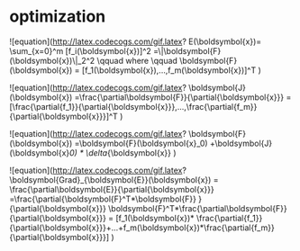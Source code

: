 # optimization  
![equation](http://latex.codecogs.com/gif.latex? E(\\boldsymbol{x})= \\sum_{x=0}^m [f_i(\\boldsymbol{x})]^2 =\\|\\boldsymbol{F}(\\boldsymbol{x})\\|_2^2 \\qquad where \\qquad  \\boldsymbol{F}(\\boldsymbol{x}) = [f_1(\\boldsymbol{x}),...,f_m(\\boldsymbol{x})]^T )

![equation](http://latex.codecogs.com/gif.latex? \\boldsymbol{J}(\\boldsymbol{x}) =\\frac{\\partial\\boldsymbol{F}}{\\partial{\\boldsymbol{x}}} =  [\\frac{\\partial{f_1}}{\\partial{\\boldsymbol{x}}},...,\\frac{\\partial{f_m}}{\\partial{\\boldsymbol{x}}}]^T  )

![equation](http://latex.codecogs.com/gif.latex? \\boldsymbol{F}(\\boldsymbol{x}) =\\boldsymbol{F}(\\boldsymbol{x}_0) +\\boldsymbol{J}(\\boldsymbol{x}_0) * \\delta_{\\boldsymbol{x}}  )

![equation](http://latex.codecogs.com/gif.latex? \\boldsymbol{Grad}_{\\boldsymbol{E}}(\\boldsymbol{x}) = \\frac{\\partial\\boldsymbol{E}}{\\partial{\\boldsymbol{x}}} =\\frac{\\partial{\\boldsymbol{F}^T*\\boldsymbol{F}} }{\\partial{\\boldsymbol{x}}} \\boldsymbol{F}^T*\\frac{\\partial\\boldsymbol{F}}{\\partial{\\boldsymbol{x}}} 
= [f_1(\\boldsymbol{x})* \\frac{\\partial{f_1}}{\\partial{\\boldsymbol{x}}}+...+f_m(\\boldsymbol{x})*\\frac{\\partial{f_m}}{\\partial{\\boldsymbol{x}}}] )


